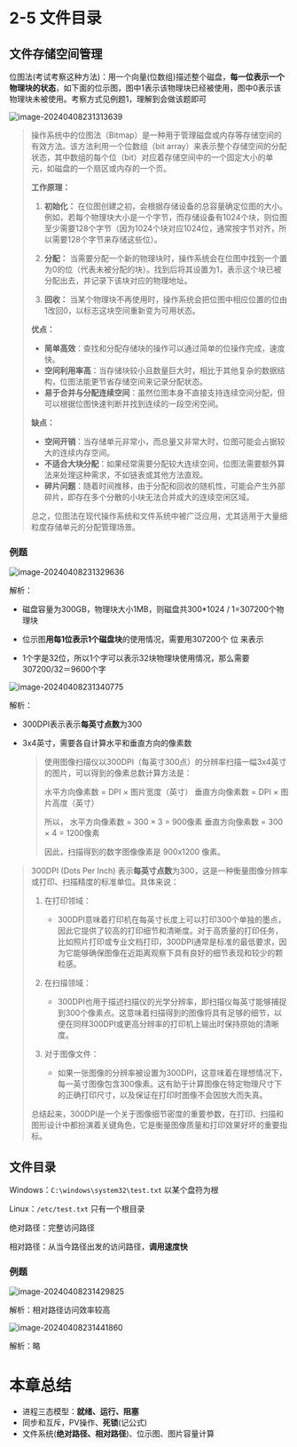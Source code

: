 # 2-5 文件目录

## 文件存储空间管理

位图法(考试考察这种方法)：用一个向量(位数组)描述整个磁盘，**每一位表示一个物理块的状态**，如下面的位示图，图中1表示该物理块已经被使用，图中0表示该物理块未被使用。考察方式见例题1，理解到会做该题即可

![image-20240408231313639](https://img.yatjay.top/md/image-20240408231313639.png)

> 操作系统中的位图法（Bitmap）是一种用于管理磁盘或内存等存储空间的有效方法。该方法利用一个位数组（bit array）来表示整个存储空间的分配状态，其中数组的每个位（bit）对应着存储空间中的一个固定大小的单元，如磁盘的一个扇区或内存的一个页。
>
> **工作原理：**
>
> 1. **初始化：** 在位图创建之初，会根据存储设备的总容量确定位图的大小。例如，若每个物理块大小是一个字节，而存储设备有1024个块，则位图至少需要128个字节（因为1024个块对应1024位，通常按字节对齐，所以需要128个字节来存储这些位）。
>
> 2. **分配：** 当需要分配一个新的物理块时，操作系统会在位图中找到一个置为0的位（代表未被分配的块）。找到后将其设置为1，表示这个块已被分配出去，并记录下该块对应的物理地址。
>
> 3. **回收：** 当某个物理块不再使用时，操作系统会把位图中相应位置的位由1改回0，以标志这块空间重新变为可用状态。
>
> **优点：**
> - **简单高效**：查找和分配存储块的操作可以通过简单的位操作完成，速度快。
> - **空间利用率高**：当存储块较小且数量巨大时，相比于其他复杂的数据结构，位图法能更节省存储空间来记录分配状态。
> - **易于合并与分配连续空间**：虽然位图本身不直接支持连续空间分配，但可以根据位图快速判断并找到连续的一段空闲空间。
>
> **缺点：**
> - **空间开销**：当存储单元非常小，而总量又非常大时，位图可能会占据较大的连续内存空间。
> - **不适合大块分配**：如果经常需要分配较大连续空间，位图法需要额外算法来处理这种需求，不如链表或其他方法直观。
> - **碎片问题**：随着时间推移，由于分配和回收的随机性，可能会产生外部碎片，即存在多个分散的小块无法合并成大的连续空闲区域。
>
> 总之，位图法在现代操作系统和文件系统中被广泛应用，尤其适用于大量细粒度存储单元的分配管理场景。

### 例题

![image-20240408231329636](https://img.yatjay.top/md/image-20240408231329636.png)

解析：

- 磁盘容量为300GB，物理块大小1MB，则磁盘共300\*1024 / 1=307200个物理块

- 位示图**用每1位表示1个磁盘块**的使用情况，需要用307200个 位 来表示

- 1个字是32位，所以1个字可以表示32块物理块使用情况，那么需要307200/32＝9600个字

![image-20240408231340775](https://img.yatjay.top/md/image-20240408231340775.png)

解析：

- 300DPI表示表示**每英寸点数**为300

- 3x4英寸，需要各自计算水平和垂直方向的像素数

  > 使用图像扫描仪以300DPI（每英寸300点）的分辨率扫描一幅3x4英寸的图片，可以得到的像素总数计算方法是：
  >
  > 水平方向像素数 = DPI × 图片宽度（英寸）
  > 垂直方向像素数 = DPI × 图片高度（英寸）
  >
  > 所以，
  > 水平方向像素数 = 300 × 3 = 900像素
  > 垂直方向像素数 = 300 × 4 = 1200像素
  >
  > 因此，扫描得到的数字图像像素是 900x1200 像素。

> 300DPI (Dots Per Inch) 表示**每英寸点数**为300，这是一种衡量图像分辨率或打印、扫描精度的标准单位。具体来说：
>
> 1. 在打印领域：
>    - 300DPI意味着打印机在每英寸长度上可以打印300个单独的墨点，因此它提供了较高的打印细节和清晰度。对于高质量的打印任务，比如照片打印或专业文档打印，300DPI通常是标准的最低要求，因为它能够确保图像在近距离观察下具有良好的细节表现和较少的颗粒感。
>
> 2. 在扫描领域：
>    - 300DPI也用于描述扫描仪的光学分辨率，即扫描仪每英寸能够捕捉到300个像素点。这意味着扫描得到的图像将具有足够的细节，以便在同样300DPI或更高分辨率的打印机上输出时保持原始的清晰度。
>
> 3. 对于图像文件：
>    - 如果一张图像的分辨率被设置为300DPI，这意味着在理想情况下，每一英寸图像包含300像素。这有助于计算图像在特定物理尺寸下的正确打印尺寸，以及保证在打印时图像不会因放大而失真。
>
> 总结起来，300DPI是一个关于图像细节密度的重要参数，在打印、扫描和图形设计中都扮演着关键角色，它是衡量图像质量和打印效果好坏的重要指标。

## 文件目录

Windows：`C:\windows\system32\test.txt`    以某个盘符为根

Linux：`/etc/test.txt`   只有一个根目录

绝对路径：完整访问路径

相对路径：从当今路径出发的访问路径，**调用速度快**

### 例题

![image-20240408231429825](https://img.yatjay.top/md/image-20240408231429825.png)

解析：相对路径访问效率较高

![image-20240408231441860](https://img.yatjay.top/md/image-20240408231441860.png)

解析：略

# 本章总结

- 进程三态模型：**就绪、运行、阻塞**
- 同步和互斥，PV操作、**死锁**(记公式)
- 文件系统(**绝对路径、相对路径**)、位示图、图片容量计算